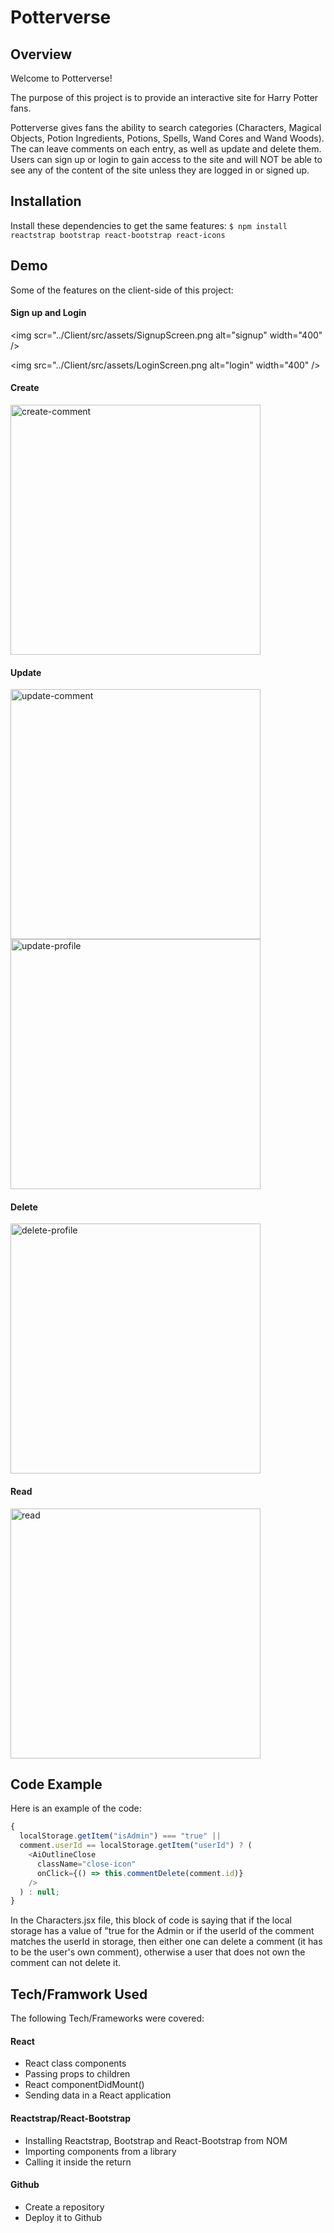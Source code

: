 # Potterverse

## Overview

Welcome to Potterverse!<br>

The purpose of this project is to provide an interactive site for Harry Potter fans.<br>

Potterverse gives fans the ability to search categories (Characters, Magical Objects, Potion Ingredients, Potions, Spells, Wand Cores and Wand Woods). The can leave comments on each entry, as well as update and delete them. Users can sign up or login to gain access to the site and will NOT be able to see any of the content of the site unless they are logged in or signed up.

## Installation

Install these dependencies to get the same features:
`$ npm install reactstrap bootstrap react-bootstrap react-icons`

## Demo

Some of the features on the client-side of this project:

#### Sign up and Login

<img scr="../Client/src/assets/SignupScreen.png alt="signup" width="400" />

<img src="../Client/src/assets/LoginScreen.png alt="login" width="400" />

#### Create

<img src="../Client/src/assets/CreateComment.png" alt="create-comment" width="400" />

#### Update

<img src="../Client/src/assets/UpdateComment.png" alt="update-comment" width="400" />
<img src="../Client/src/assets/UpdateProfile.png" alt="update-profile" width="400" />

#### Delete

<img src="../Client/src/assets/DeleteProfile.png" alt="delete-profile" width=400 />

#### Read

<img src="../Client/src/assets/GetCardResults.png" alt="read" width=400 />

## Code Example

Here is an example of the code:

```js
{
  localStorage.getItem("isAdmin") === "true" ||
  comment.userId == localStorage.getItem("userId") ? (
    <AiOutlineClose
      className="close-icon"
      onClick={() => this.commentDelete(comment.id)}
    />
  ) : null;
}
```

In the Characters.jsx file, this block of code is saying that if the local storage has a value of "true for the Admin or if the userId of the comment matches the userId in storage, then either one can delete a comment (it has to be the user's own comment), otherwise a user that does not own the comment can not delete it.

## Tech/Framwork Used

The following Tech/Frameworks were covered:

#### React

- React class components
- Passing props to children
- React componentDidMount()
- Sending data in a React application

#### Reactstrap/React-Bootstrap

- Installing Reactstrap, Bootstrap and React-Bootstrap from NOM
- Importing components from a library
- Calling it inside the return

#### Github

- Create a repository
- Deploy it to Github
